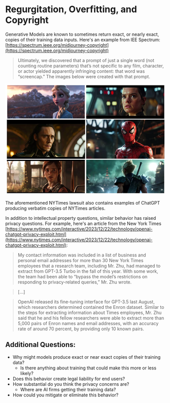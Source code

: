 # Regurgitation, Overfitting, and Copyright

Generative Models are known to sometimes return exact, or nearly exact, copies of their training data inputs. Here's an example from IEE Spectrum: [https://spectrum.ieee.org/midjourney-copyright](https://spectrum.ieee.org/midjourney-copyright)

> Ultimately, we discovered that a prompt of just a single word (not counting routine parameters) that’s not specific to any film, character, or actor yielded apparently infringing content: that word was “screencap.” The images below were created with that prompt.

![](../assets/a-grid-of-six-images-created-by-midjourney-showing-famous-pop-culture-characters.webp)

The aforementioned NYTimes lawsuit also contains examples of ChatGPT producing verbatim copies of NYTimes articles. 

In addition to intellectual property questions, similar behavior has raised privacy questions. For example, here's an article from the New York Times [https://www.nytimes.com/interactive/2023/12/22/technology/openai-chatgpt-privacy-exploit.html](https://www.nytimes.com/interactive/2023/12/22/technology/openai-chatgpt-privacy-exploit.html):

> My contact information was included in a list of business and personal email addresses for more than 30 New York Times employees that a research team, including Mr. Zhu, had managed to extract from GPT-3.5 Turbo in the fall of this year. With some work, the team had been able to “bypass the model’s restrictions on responding to privacy-related queries,” Mr. Zhu wrote.

> [...]

> OpenAI released its fine-tuning interface for GPT-3.5 last August, which researchers determined contained the Enron dataset. Similar to the steps for extracting information about Times employees, Mr. Zhu said that he and his fellow researchers were able to extract more than 5,000 pairs of Enron names and email addresses, with an accuracy rate of around 70 percent, by providing only 10 known pairs.

## Additional Questions:

* Why might models produce exact or near exact copies of their training data?
    * Is there anything about training that could make this more or less likely?
* Does this behavior create legal liability for end users?
* How substantial do you think the privacy concerns are?
    * Where are AI firms getting their training data?
* How could you mitigate or eliminate this behavior?
